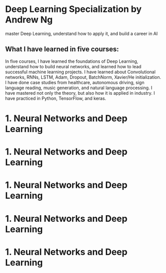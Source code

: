 # Deep Learning Specialization by Andrew Ng
master Deep Learning, understand how to apply it, and build a career in AI

## What I have learned in five courses:
In five courses, I have learned the foundations of Deep Learning, understand how to build neural networks, and learned how to lead successful machine learning projects. I have learned about Convolutional networks, RNNs, LSTM, Adam, Dropout, BatchNorm, Xavier/He initialization. I have done case studies from healthcare, autonomous driving, sign language reading, music generation, and natural language processing. I have mastered not only the theory, but also how it is applied in industry. I have practiced in Python, TensorFlow, and keras.

# 1. Neural Networks and Deep Learning

# 1. Neural Networks and Deep Learning

# 1. Neural Networks and Deep Learning

# 1. Neural Networks and Deep Learning

# 1. Neural Networks and Deep Learning
